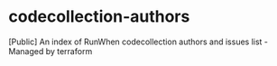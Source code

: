 # codecollection-authors
[Public] An index of RunWhen codecollection authors and issues list - Managed by terraform
